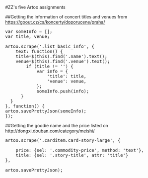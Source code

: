 #ZZ's five Artoo assignments

##Getting the information of concert titles and venues from https://goout.cz/cs/koncerty/doporucene/praha/

<pre>
var someInfo = [];
var title, venue;

artoo.scrape('.list_basic_info', {
	text: function() {
    title=$(this).find('.name').text();
    venue=$(this).find('.venue').text();
    	if (title != '') {
            var info = {
                'title': title,
                'venue': venue,
            };
            someInfo.push(info);
      }
  }
}, function() {
artoo.savePrettyJson(someInfo);
});
</pre>

##Getting the goodie name and the price listed on http://dongxi.douban.com/category/meishi/

<pre>
artoo.scrape('.carditem.card-story-large', {
	
	price: {sel: '.commodity-price', method: 'text'},
  	title: {sel: '.story-title', attr: 'title'}
}, 

artoo.savePrettyJson);
</pre>
